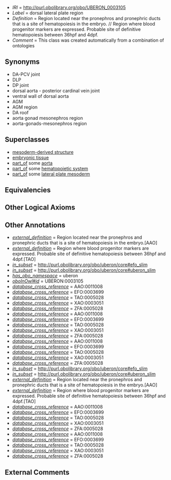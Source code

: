  * *IRI* = http://purl.obolibrary.org/obo/UBERON_0003105
 * *Label* = dorsal lateral plate region
 * *Definition* = Region located near the pronephros and pronephric ducts that is a site of hematopoiesis in the embryo. // Region where blood progenitor markers are expressed. Probable site of definitive hematopoiesis between 36hpf and 4dpf.
 * *Comment* = This class was created automatically from a combination of ontologies

## Synonyms

 * DA-PCV joint 
 * DLP
 * DP joint
 * dorsal aorta - posterior cardinal vein joint
 * ventral wall of dorsal aorta
 * AGM
 * AGM region
 * DA roof
 * aorta gonad mesonephros region
 * aorta-gonads-mesonephros region

## Superclasses

 * [mesoderm-derived structure](../../UBERON/20/UBERON_0004120.md)
 * [embryonic tissue](../../UBERON/91/UBERON_0005291.md)
 * [part_of](../../BFO/50/BFO_0000050.md) some [aorta](../../UBERON/47/UBERON_0000947.md)
 * [part_of](../../BFO/50/BFO_0000050.md) some [hematopoietic system](../../UBERON/90/UBERON_0002390.md)
 * [part_of](../../BFO/50/BFO_0000050.md) some [lateral plate mesoderm](../../UBERON/81/UBERON_0003081.md)

## Equivalencies


## Other Logical Axioms


## Other Annotations

 * *[external_definition](../../UBPROP/01/UBPROP_0000001.md)* = Region located near the pronephros and pronephric ducts that is a site of hematopoiesis in the embryo.[AAO]
 * *[external_definition](../../UBPROP/01/UBPROP_0000001.md)* = Region where blood progenitor markers are expressed.   Probable site of definitive hematopoiesis between 36hpf and 4dpf.[TAO]
 * *[in_subset](../../et/oboInOwl#inSubset.md)* = http://purl.obolibrary.org/obo/uberon/core#efo_slim
 * *[in_subset](../../et/oboInOwl#inSubset.md)* = http://purl.obolibrary.org/obo/uberon/core#uberon_slim
 * *[has_obo_namespace](../../ce/oboInOwl#hasOBONamespace.md)* = uberon
 * *[oboInOwl#id](../../id/oboInOwl#id.md)* = UBERON:0003105
 * *[database_cross_reference](../../ef/oboInOwl#hasDbXref.md)* = AAO:0011008
 * *[database_cross_reference](../../ef/oboInOwl#hasDbXref.md)* = EFO:0003699
 * *[database_cross_reference](../../ef/oboInOwl#hasDbXref.md)* = TAO:0005028
 * *[database_cross_reference](../../ef/oboInOwl#hasDbXref.md)* = XAO:0003051
 * *[database_cross_reference](../../ef/oboInOwl#hasDbXref.md)* = ZFA:0005028
 * *[database_cross_reference](../../ef/oboInOwl#hasDbXref.md)* = AAO:0011008
 * *[database_cross_reference](../../ef/oboInOwl#hasDbXref.md)* = EFO:0003699
 * *[database_cross_reference](../../ef/oboInOwl#hasDbXref.md)* = TAO:0005028
 * *[database_cross_reference](../../ef/oboInOwl#hasDbXref.md)* = XAO:0003051
 * *[database_cross_reference](../../ef/oboInOwl#hasDbXref.md)* = ZFA:0005028
 * *[database_cross_reference](../../ef/oboInOwl#hasDbXref.md)* = AAO:0011008
 * *[database_cross_reference](../../ef/oboInOwl#hasDbXref.md)* = EFO:0003699
 * *[database_cross_reference](../../ef/oboInOwl#hasDbXref.md)* = TAO:0005028
 * *[database_cross_reference](../../ef/oboInOwl#hasDbXref.md)* = XAO:0003051
 * *[database_cross_reference](../../ef/oboInOwl#hasDbXref.md)* = ZFA:0005028
 * *[in_subset](../../et/oboInOwl#inSubset.md)* = http://purl.obolibrary.org/obo/uberon/core#efo_slim
 * *[in_subset](../../et/oboInOwl#inSubset.md)* = http://purl.obolibrary.org/obo/uberon/core#uberon_slim
 * *[external_definition](../../UBPROP/01/UBPROP_0000001.md)* = Region located near the pronephros and pronephric ducts that is a site of hematopoiesis in the embryo.[AAO]
 * *[external_definition](../../UBPROP/01/UBPROP_0000001.md)* = Region where blood progenitor markers are expressed.   Probable site of definitive hematopoiesis between 36hpf and 4dpf.[TAO]
 * *[database_cross_reference](../../ef/oboInOwl#hasDbXref.md)* = AAO:0011008
 * *[database_cross_reference](../../ef/oboInOwl#hasDbXref.md)* = EFO:0003699
 * *[database_cross_reference](../../ef/oboInOwl#hasDbXref.md)* = TAO:0005028
 * *[database_cross_reference](../../ef/oboInOwl#hasDbXref.md)* = XAO:0003051
 * *[database_cross_reference](../../ef/oboInOwl#hasDbXref.md)* = ZFA:0005028
 * *[database_cross_reference](../../ef/oboInOwl#hasDbXref.md)* = AAO:0011008
 * *[database_cross_reference](../../ef/oboInOwl#hasDbXref.md)* = EFO:0003699
 * *[database_cross_reference](../../ef/oboInOwl#hasDbXref.md)* = TAO:0005028
 * *[database_cross_reference](../../ef/oboInOwl#hasDbXref.md)* = XAO:0003051
 * *[database_cross_reference](../../ef/oboInOwl#hasDbXref.md)* = ZFA:0005028

## External Comments

